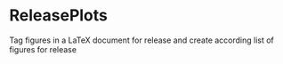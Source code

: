 # ReleasePlots
Tag figures in a LaTeX document for release and create according list of figures for release
